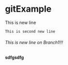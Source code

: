 # gitExample

This is new line

`
This is second new line
`
###### This is new line on Branch1!!!

**sdfgsdfg**